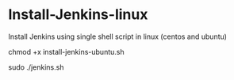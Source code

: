 # Install-Jenkins-linux


Install Jenkins using single shell script in linux (centos and ubuntu)

chmod +x install-jenkins-ubuntu.sh

sudo ./jenkins.sh

